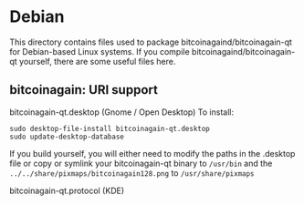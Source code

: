 
Debian
====================
This directory contains files used to package bitcoinagaind/bitcoinagain-qt
for Debian-based Linux systems. If you compile bitcoinagaind/bitcoinagain-qt yourself, there are some useful files here.

## bitcoinagain: URI support ##


bitcoinagain-qt.desktop  (Gnome / Open Desktop)
To install:

	sudo desktop-file-install bitcoinagain-qt.desktop
	sudo update-desktop-database

If you build yourself, you will either need to modify the paths in
the .desktop file or copy or symlink your bitcoinagain-qt binary to `/usr/bin`
and the `../../share/pixmaps/bitcoinagain128.png` to `/usr/share/pixmaps`

bitcoinagain-qt.protocol (KDE)

